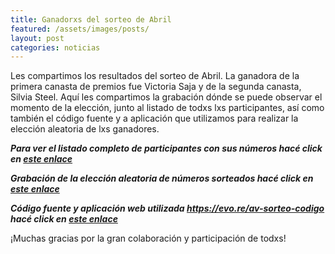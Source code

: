 ```yaml
---
title: Ganadorxs del sorteo de Abril
featured: /assets/images/posts/
layout: post
categories: noticias
---
```


Les compartimos los resultados del sorteo de Abril. La ganadora de la primera canasta de premios fue Victoria Saja y de la
segunda canasta, Silvia Steel. Aquí les compartimos la grabación dónde se puede observar el momento de la elección, junto
al listado de todxs lxs participantes, así como también el código fuente y a aplicación que utilizamos para realizar la 
elección aleatoria de lxs ganadores.

<em>**Para ver el listado completo de participantes con sus números hacé click en <a href="https://evo.re/av-sorteo-participantes">este enlace</a>**</em>

<em>**Grabación de la elección aleatoria de números sorteados hacé click en <a href="ttps://evo.re/av-sorteo-ganadores">este enlace</a>**</em>

<em>**Código fuente y aplicación web utilizada https://evo.re/av-sorteo-codigo hacé click en <a href="https://evo.re/av-sorteo-codigo">este enlace</a>**</em>

¡Muchas gracias por la gran colaboración y participación de todxs!
